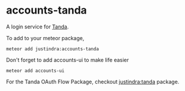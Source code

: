 # accounts-tanda

A login service for [Tanda](https://www.tanda.co/).

To add to your meteor package,

    meteor add justindra:accounts-tanda

Don't forget to add accounts-ui to make life easier

    meteor add accounts-ui

For the Tanda OAuth Flow Package, checkout [justindra:tanda](https://github.com/justindra/meteor-tanda) package.
